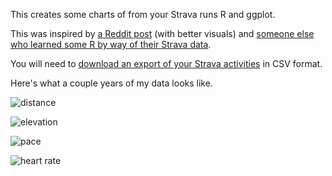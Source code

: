 This creates some charts of from your Strava runs R and ggplot. 

This was inspired by [a Reddit post](https://www.reddit.com/r/Strava/comments/yc7qqy/visualising_12_months_of_running_with_strava/) (with better visuals) and [someone else who learned some R by way of their Strava data](https://towardsdatascience.com/using-r-to-analyse-my-strava-data-fc57188b4c51).

You will need to [download an export of your Strava activities](https://support.strava.com/hc/en-us/articles/216918437-Exporting-your-Data-and-Bulk-Export) in CSV format.

Here's what a couple years of my data looks like.

![distance](images/distance.tiff)

![elevation](images/elevation.tiff)

![pace](images/pace.tiff)

![heart rate](images/heartrate.tiff)
